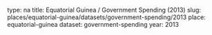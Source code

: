 type: na
title: Equatorial Guinea / Government Spending (2013)
slug: places/equatorial-guinea/datasets/government-spending/2013
place: equatorial-guinea
dataset: government-spending
year: 2013
